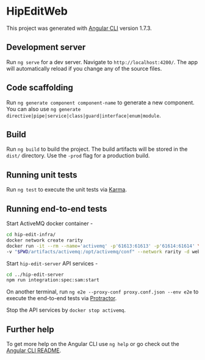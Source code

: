 # HipEditWeb

This project was generated with [Angular CLI](https://github.com/angular/angular-cli) version 1.7.3.

## Development server

Run `ng serve` for a dev server. Navigate to `http://localhost:4200/`. The app will automatically reload if you change any of the source files.

## Code scaffolding

Run `ng generate component component-name` to generate a new component. You can also use `ng generate directive|pipe|service|class|guard|interface|enum|module`.

## Build

Run `ng build` to build the project. The build artifacts will be stored in the `dist/` directory. Use the `-prod` flag for a production build.

## Running unit tests

Run `ng test` to execute the unit tests via [Karma](https://karma-runner.github.io).

## Running end-to-end tests

Start ActiveMQ docker container -
```bash
cd hip-edit-infra/
docker network create rarity
docker run -it --rm --name='activemq' -p'61613:61613' -p'61614:61614' \
-v "$PWD/artifacts/activemq:/opt/activemq/conf" --network rarity -d webcenter/activemq
```

Start `hip-edit-server` API services -
```bash
cd ../hip-edit-server
npm run integration:spec:sam:start
```

On another terminal, run `ng e2e --proxy-conf proxy.conf.json --env e2e` to execute the end-to-end tests via [Protractor](http://www.protractortest.org/).

Stop the API services by `docker stop activemq`.

## Further help

To get more help on the Angular CLI use `ng help` or go check out the [Angular CLI README](https://github.com/angular/angular-cli/blob/master/README.md).
